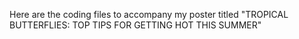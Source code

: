 Here are the coding files to accompany my poster titled "TROPICAL BUTTERFLIES: TOP TIPS FOR GETTING HOT THIS SUMMER"
